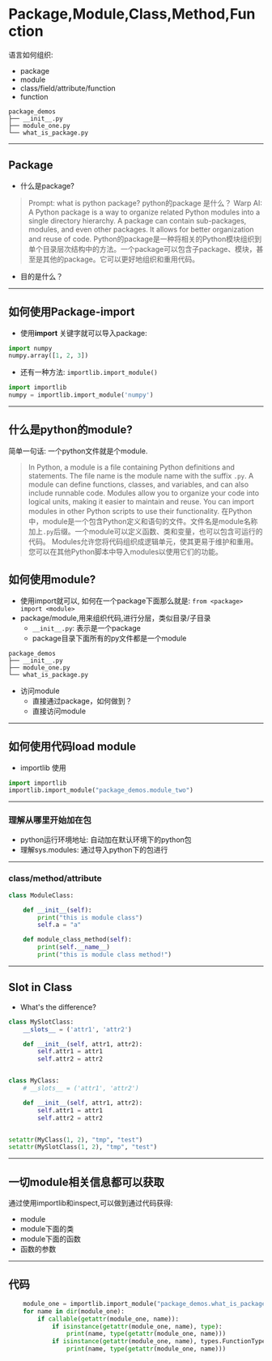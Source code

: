 # Package,Module,Class,Method,Function

语言如何组织: 
- package
- module
- class/field/attribute/function
- function
  
```shell
package_demos
├── __init__.py
├── module_one.py
└── what_is_package.py
```
---

## Package

- 什么是package?
> Prompt: what is python package? python的package 是什么？
> Warp AI: A Python package is a way to organize related Python modules into a single directory hierarchy. A package can contain sub-packages, modules, and even other packages. It allows for better organization and reuse of code. 
> Python的package是一种将相关的Python模块组织到单个目录层次结构中的方法。一个package可以包含子package、模块，甚至是其他的package。它可以更好地组织和重用代码。
- 目的是什么？

---

## 如何使用Package-import

- 使用**import** 关键字就可以导入package:
```python
import numpy
numpy.array([1, 2, 3])
```

- 还有一种方法: ```importlib.import_module()```

```python
import importlib
numpy = importlib.import_module('numpy')
```

---

## 什么是python的module?

简单一句话: 一个python文件就是个module.

>In Python, a module is a file containing Python definitions and statements. The file name is the module name with the suffix `.py`. A module can define functions, classes, and variables, and can also include runnable code. 
> Modules allow you to organize your code into logical units, making it easier to maintain and reuse. You can import modules in other Python scripts to use their functionality.
> 在Python中，module是一个包含Python定义和语句的文件。文件名是module名称加上`.py`后缀。一个module可以定义函数、类和变量，也可以包含可运行的代码。
> Modules允许您将代码组织成逻辑单元，使其更易于维护和重用。您可以在其他Python脚本中导入modules以使用它们的功能。

## 如何使用module?

- 使用import就可以, 如何在一个package下面那么就是:
  ``` from <package> import <module> ```
- package/module,用来组织代码,进行分层，类似目录/子目录
  - ```__init__.py```: 表示是一个package
  - package目录下面所有的py文件都是一个module

```shell
package_demos
├── __init__.py
├── module_one.py
└── what_is_package.py
```
- 访问module
  - 直接通过package，如何做到？
  - 直接访问module

--- 

## 如何使用代码load module

- importlib 使用

```python
import importlib
importlib.import_module("package_demos.module_two") 
```

--- 

### 理解从哪里开始加在包

- python运行环境地址: 自动加在默认环境下的python包
- 理解sys.modules: 通过导入python下的包进行

--- 

### class/method/attribute

```python
class ModuleClass:

    def __init__(self):
        print("this is module class")
        self.a = "a"

    def module_class_method(self):
        print(self.__name__)
        print("this is module class method!")
```

---

## Slot in Class

- What's the difference?

```python
class MySlotClass:
    __slots__ = ('attr1', 'attr2')

    def __init__(self, attr1, attr2):
        self.attr1 = attr1
        self.attr2 = attr2


class MyClass:
    # __slots__ = ('attr1', 'attr2')

    def __init__(self, attr1, attr2):
        self.attr1 = attr1
        self.attr2 = attr2


setattr(MyClass(1, 2), "tmp", "test")
setattr(MySlotClass(1, 2), "tmp", "test")
```
---

## 一切module相关信息都可以获取

通过使用importlib和inspect,可以做到通过代码获得: 
- module
- module下面的类
- module下面的函数
- 函数的参数

---

## 代码

```python
    module_one = importlib.import_module("package_demos.what_is_package")  
    for name in dir(module_one):
        if callable(getattr(module_one, name)): 
            if isinstance(getattr(module_one, name), type):
                print(name, type(getattr(module_one, name)))
            if isinstance(getattr(module_one, name), types.FunctionType):
                print(name, type(getattr(module_one, name)))
```
